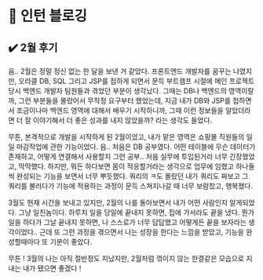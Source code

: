 # 📝 인턴 블로깅 


## ✔️ 2월 후기

음.. 2월은 정말 정신 없는 한 달을 보낸 거 같았다. 프론트엔드 개발자를 꿈꾸는 나였지만, 오라클 DB, SQL 그리고 JSP를 접하게 되면서 문득 부트캠프 시절에 메인 프로젝트 당시 백엔드 개발자 팀원들과 겪었던 부분이 생각났다. 그때는 DB나 백엔드의 영역이랄까, 그런 부분들을 몰랐어서 무작정 요구부터 했었는데, 지금 내가 DB와 JSP를 접하면서 조금이나마 백엔드 영역에 대해서 배우기 시작하니까, 그때 이런 정보들을 알았더라면 더 잘 이야기해서 더 좋은 성과를 내지 않았을까? 라는 생각도 들었다.

무튼, 본격적으로 개발을 시작하게 된 2월이었고, 내가 맡은 영역은 쇼핑몰 직원들의 일일 마감작업에 관한 기능이었다. 음.. 처음은 DB 공부였다. 어떤 테이블에 무슨 데이터가 존재하고, 어떻게 연결해서 사용할지 그런 공부.. 처음 실무에 투입된거라 너무 긴장했었고, 막막했다. 하지만, 뭐든 하다보면 몸이 적응할거라는 생각으로 업무에 임했고 하나둘씩 완성되는 기능을 보면서 너무 뿌듯했다. 쿼리의 ㅋ도 몰랐던 내가 쿼리도 짜보고 그 쿼리를 불러다가 기능에 적용하는 과정이 문득 스쳐지나갈 때 너무 보람찼고, 행복했다.

3월도 현재 시간을 보내고 있지만, 2월의 나를 돌아보면서 내가 어떤 사람인지 알게되었다. 그냥 일친놈이다. 하루치 일을 당일에 끝내지 못하면, 집에 가서라도 끝을 냈다. 뭔가 일을 하다가 그날 끝내지 못하면, 나 스스로가 너무 답답했고 어떻게든 끝을 보자라는 생각이었다.. 근데 또 그런 과정을 겪으면서 나는 성장을 한다는 느낌을 받았고, 기능을 완성할때마다 또 기분이 좋았다.

무튼 ! 3월의 나는 아직 절반정도 지났지만, 2월처럼 꺾이지 않는 한결같은 모습으로 지내는 내가 됐으면 좋겠다 ! 
